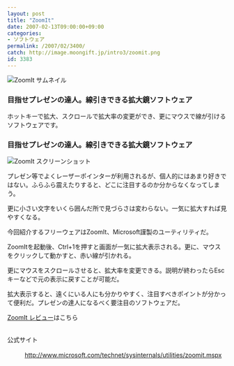 ```yaml
---
layout: post
title: "ZoomIt"
date: 2007-02-13T09:00:00+09:00
categories:
- ソフトウェア
permalink: /2007/02/3400/
catch: http://image.moongift.jp/intro3/zoomit.png
id: 3383
---
```

 ![ZoomIt サムネイル](http://image.moongift.jp/intro3/zoomit.t.png "ZoomIt サムネイル")
  

### 目指せプレゼンの達人。線引きできる拡大鏡ソフトウェア
  
ホットキーで拡大、スクロールで拡大率の変更ができ、更にマウスで線が引けるソフトウェアです。  
<!--more-->  

### 目指せプレゼンの達人。線引きできる拡大鏡ソフトウェア
  

![ZoomIt スクリーンショット](http://image.moongift.jp/intro3/zoomit.png "ZoomIt スクリーンショット")

  

プレゼン等でよくレーザーポインターが利用されるが、個人的にはあまり好きではない。ふらふら震えたりすると、どこに注目するのか分からなくなってしまう。

  

更に小さい文字をいくら囲んだ所で見づらさは変わらない。一気に拡大すれば見やすくなる。

  

今回紹介するフリーウェアはZoomIt、Microsoft謹製のユーティリティだ。

  

ZoomItを起動後、Ctrl+1を押すと画面が一気に拡大表示される。更に、マウスをクリックして動かすと、赤い線が引かれる。

  

更にマウスをスクロールさせると、拡大率を変更できる。説明が終わったらEscキーなどで元の表示に戻すことが可能だ。

  

拡大表示すると、遠くにいる人にも分かりやすく、注目すべきポイントが分かって便利だ。プレゼンの達人になるべく要注目のソフトウェアだ。

  

  

[ZoomIt レビュー](http://oss.moongift.jp/review/i-3405.html)はこちら

  
<dl>
<br><dt>公式サイト</dt>
<br><dd><a href="http://www.microsoft.com/technet/sysinternals/utilities/zoomit.mspx" target="_blank">http://www.microsoft.com/technet/sysinternals/utilities/zoomit.mspx</a></dd>
<br>
</dl>